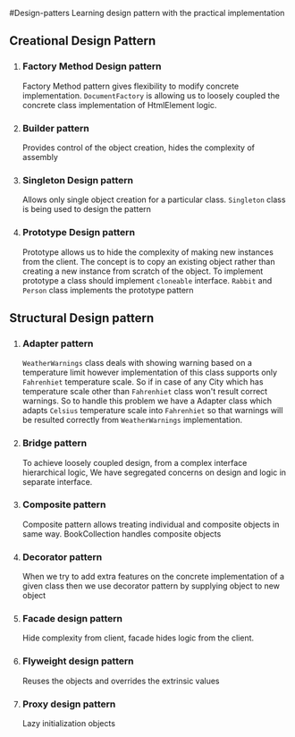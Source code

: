 #Design-patters
Learning design pattern with the practical implementation

## Creational Design Pattern
  1. ### Factory Method Design pattern
     Factory Method pattern gives flexibility to modify concrete implementation.
     `DocumentFactory` is allowing us to loosely coupled the concrete class implementation of HtmlElement logic.
  2. ### Builder pattern
     Provides control of the object creation, hides the complexity of assembly
  3. ### Singleton Design pattern
     Allows only single object creation for a particular class.
     `Singleton` class is being used to design the pattern
  4. ### Prototype Design pattern
     Prototype allows us to hide the complexity of making new instances from the client.
     The concept is to copy an existing object rather than creating a new instance from scratch of the object.
     To implement prototype a class should implement `cloneable` interface.
     `Rabbit` and `Person` class implements the prototype pattern

## Structural Design pattern
  1. ### Adapter pattern
     `WeatherWarnings` class deals with showing warning based on a temperature limit however implementation of this class supports only `Fahrenhiet` temperature scale.
    So if in case of any City which has temperature scale other than `Fahrenhiet` class won't result correct warnings.
    So to handle this problem we have a Adapter class which adapts `Celsius` temperature scale into `Fahrenhiet` so that warnings will be resulted correctly from `WeatherWarnings` implementation.
  2. ### Bridge pattern
     To achieve loosely coupled design, from a complex interface hierarchical  logic, We have segregated concerns on design and logic in separate interface. 
  3. ### Composite pattern
      Composite pattern allows treating individual and composite objects in same way.
      BookCollection handles composite objects
  4. ### Decorator pattern
     When we try to add extra features on the concrete implementation of a given class then we use decorator pattern by supplying object to new object
  5. ### Facade design pattern
     Hide complexity from client, facade hides logic from the client.
  6. ### Flyweight design pattern
      Reuses the objects and overrides the extrinsic values
  7. ### Proxy design pattern
     Lazy initialization objects
















